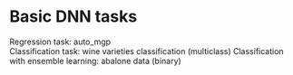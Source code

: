 # Basic DNN tasks
Regression task: auto_mgp  
Classification task: wine varieties classification (multiclass)
Classification with ensemble learning: abalone data (binary)
